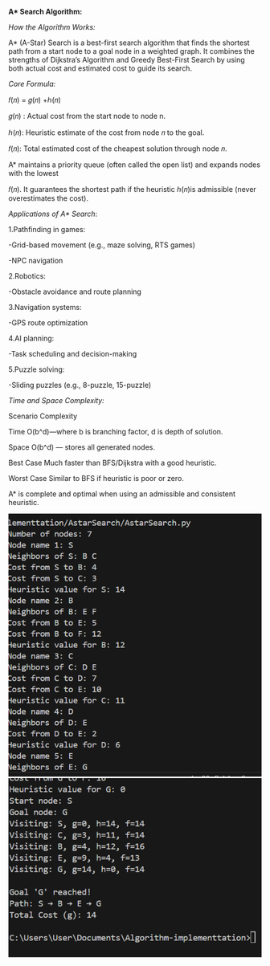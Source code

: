**A\* Search Algorithm:**





*How the Algorithm Works:*



A\* (A-Star) Search is a best-first search algorithm that finds the shortest path from a start node to a goal node in a weighted graph. It combines the strengths of Dijkstra’s Algorithm and Greedy Best-First Search by using both actual cost and estimated cost to guide its search.



*Core Formula:*



𝑓(𝑛) = 𝑔(𝑛) +ℎ(𝑛)



𝑔(𝑛) : Actual cost from the start node to node n.



ℎ(𝑛): Heuristic estimate of the cost from node 𝑛 to the goal.



𝑓(𝑛): Total estimated cost of the cheapest solution through node 𝑛.



A\* maintains a priority queue (often called the open list) and expands nodes with the lowest 

𝑓(𝑛). It guarantees the shortest path if the heuristic ℎ(𝑛)is admissible (never overestimates the cost).





*Applications of A\* Search*:



1.Pathfinding in games:



-Grid-based movement (e.g., maze solving, RTS games)



-NPC navigation



2.Robotics:



-Obstacle avoidance and route planning



3.Navigation systems:



-GPS route optimization



4.AI planning:



-Task scheduling and decision-making



5.Puzzle solving:



-Sliding puzzles (e.g., 8-puzzle, 15-puzzle)



*Time and Space Complexity:*



Scenario	Complexity



Time	        O(b^d)—where b is branching factor, d is depth of solution.



Space	        O(b^d) — stores all generated nodes.



Best Case	Much faster than BFS/Dijkstra with a good heuristic.



Worst Case	Similar to BFS if heuristic is poor or zero.





A\* is complete and optimal when using an admissible and consistent heuristic.

![alt text](image.png)
![alt text](image-1.png)